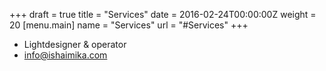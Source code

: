 +++
draft = true
title = "Services"
date = 2016-02-24T00:00:00Z
weight = 20
[menu.main]
name = "Services"
url = "#Services"
+++
* Lightdesigner & operator
* info@ishaimika.com


